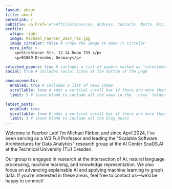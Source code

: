 ```yaml
---
layout: about
title: about
permalink: /
subtitle: <a href='#'>Affiliations</a>. Address. Contacts. Motto. Etc.
profile:
  align: right
  image: Michael_Faerber_2024_rez.jpg
  image_circular: false # crops the image to make it circular
  more_info: >
    <p>Strehlener Str. 12-14 Room 733 </p>
    <p>01069 Dresden, Germany</p>

selected_papers: true # includes a list of papers marked as "selected={true}"
social: true # includes social icons at the bottom of the page

announcements:
  enabled: true # includes a list of news items
  scrollable: true # adds a vertical scroll bar if there are more than 3 news items
  limit: 5 # leave blank to include all the news in the `_news` folder

latest_posts:
  enabled: true
  scrollable: true # adds a vertical scroll bar if there are more than 3 new posts items
  limit: 3 # leave blank to include all the blog posts
---
```


Welcome to Faerber Lab! I’m Michael Färber, and since April 2024, I’ve been serving as a W3 Full Professor and leading the "Scalable Software Architectures for Data Analytics" research group at the AI Center ScaDS.AI at the Technical University (TU) Dresden.

Our group is engaged in research at the intersection of AI, natural language processing, machine learning, and knowledge representation. We also focus on advancing explainable AI and applying machine learning to graph data. If you’re interested in these areas, feel free to contact us—we’d be happy to connect!
